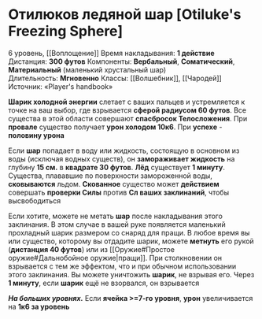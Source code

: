 # Отилюков ледяной шар [Otiluke's Freezing Sphere]
6 уровень, [[Воплощение]]
Время накладывания: **1 действие**
Дистанция: **300 футов**
Компоненты: **Вербальный**, **Соматический**, **Материальный** (маленький хрустальный шар)
Длительность: **Мгновенно**
Классы: [[Волшебник]], [[Чародей]]
Источник: «Player's handbook»

**Шарик холодной энергии** слетает с ваших пальцев и устремляется к точке на ваш выбор, где взрывается **сферой радиусом 60 футов**. Все существа в этой области совершают **спасбросок Телосложения**. При **провале** существо получает **урон холодом 10к6**. При **успехе** - **половину урона**

Если **шар** попадает в воду или жидкость, состоящую в основном из воды (исключая водных существ), он **замораживает жидкость** на глубину **15 см.** в **квадрате 30 футов**. **Лёд** существует **1 минуту**. Существа, плававшие по поверхности замороженной воды, **сковываются** льдом. **Скованное** существо может **действием** совершать **проверки Силы** против **Сл ваших заклинаний**, чтобы высвободиться

Если хотите, можете не метать **шар** после накладывания этого заклинания. В этом случае в вашей руке появляется маленький прохладный шарик размером со снаряд для пращи. В любое время вы или существо, которому вы отдадите шарик, можете **метнуть** его рукой (**дистанция 40 футов**) или из [[Оружие#Простое оружие#Дальнобойное оружие|пращи]]. При столкновении он взрывается с тем же эффектом, что и при обычном использовании этого заклинания. Вы можете уничтожить **шарик**, не взрывая его. Через **1 минуту**, если **шарик** ещё не взорвался, он взрывается

**_На больших уровнях._** Если **ячейка >=7-го уровня**, **урон** увеличивается на **1к6 за уровень**
